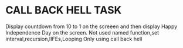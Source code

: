 # CALL BACK HELL TASK

Display countdown from 10 to 1 on the screeen and then display Happy Independence Day on the screen.
 Not used named function,set interval,recursion,IIFEs,Looping
 Only using call back hell 